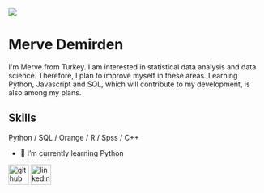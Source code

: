 ![](https://www.google.com.tr/search?q=the+office+computer+gif&hl=tr&sxsrf=APq-WBs_51bQTdzeX7sF9Pto48n_F_qYug:1650996406768&tbm=isch&source=iu&ictx=1&vet=1&fir=I_pZ152nlA9yhM%252CHW-6phRZeWLL8M%252C_%253BaIvBmmjtCFLIrM%252Cqrdbsu1EoCK9YM%252C_%253BY0nnwgLY5-ZgtM%252C523ZCgNmICAcIM%252C_%253BM2cvWoWATTzVgM%252C2-wv2yWUgspSaM%252C_%253BR-qPhTf9m2Zl9M%252C1W9X62cVy54vDM%252C_%253BpPhmWA-Pp9Vr-M%252CJc5ING-7z07MDM%252C_%253Br-TCl0MPfp5R4M%252C3oLxXDAREdwPEM%252C_%253B8bUZMRpSDlP9hM%252C4SteOzERR6bIpM%252C_%253Biw2KiRyHUPBM8M%252CwzD28dvYkqJ9uM%252C_%253BO2Mi-fuTxHUnfM%252CrB1qVvEcan5cKM%252C_%253BWXv8BgDIyXNtxM%252CXu7gBKm2msiMlM%252C_%253BY-rYgrYALvEimM%252C3oZheXlrRAqDnM%252C_&usg=AI4_-kT6fIeJwu24eX564UGWBm624i0ZqQ&sa=X&ved=2ahUKEwiv7ebyqLL3AhWuSvEDHcYnCxwQ9QF6BAgDEAE&biw=811&bih=743&dpr=1.25#imgrc=NdaLfox0cqNBfM)
# Merve Demirden
I'm Merve from Turkey. I am interested in statistical data analysis and data science. Therefore, I plan to improve myself in these areas. Learning Python, Javascript and SQL, which will contribute to my development, is also among my plans.

## Skills
Python / SQL / Orange / R / Spss / C++

- 🌱 I’m currently learning Python 

[<img src='https://cdn.jsdelivr.net/npm/simple-icons@3.0.1/icons/github.svg' alt='github' height='40'>](https://github.com/MerveDemirden)  [<img src='https://cdn.jsdelivr.net/npm/simple-icons@3.0.1/icons/linkedin.svg' alt='linkedin' height='40'>](https://www.linkedin.com/in/mervedemirden/)  

